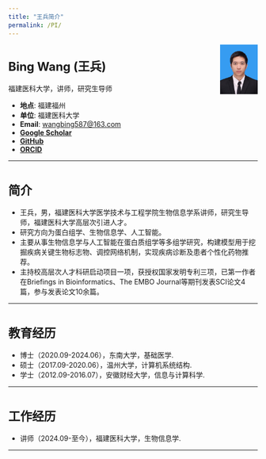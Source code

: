 ```yaml
---
title: "王兵简介"
permalink: /PI/
---
```

<img src="../images/PI/wangbing_blue.jpg" class="img-responsive" width="15%" style="float: right" />

# <font size="5">Bing Wang (王兵)</font>
福建医科大学，讲师，研究生导师
- **地点**: 福建福州
- **单位**: 福建医科大学
- **Email**: [wangbing587@163.com](mailto:wangbing587@163.com)
- **[Google Scholar](https://scholar.google.com/citations?user=V4h6i_cAAAAJ&hl=zh-CN)**
- **[GitHub](https://github.com/wangbing587)**
- **[ORCID](https://orcid.org/0000-0003-0684-2789)**
<hr />

# <font size="5">简介</font>
- 王兵，男，福建医科大学医学技术与工程学院生物信息学系讲师，研究生导师，福建医科大学高层次引进人才。
- 研究方向为蛋白组学、生物信息学、人工智能。
- 主要从事生物信息学与人工智能在蛋白质组学等多组学研究，构建模型用于挖掘疾病关键生物标志物、调控网络机制，实现疾病诊断及患者个性化药物推荐。
- 主持校高层次人才科研启动项目一项，获授权国家发明专利三项，已第一作者在Briefings in Bioinformatics、The EMBO Journal等期刊发表SCI论文4篇，参与发表论文10余篇。
<hr />

# <font size="5">教育经历</font>
- 博士（2020.09-2024.06），东南大学，基础医学.
- 硕士（2017.09-2020.06），温州大学，计算机系统结构.
- 学士（2012.09-2016.07），安徽财经大学，信息与计算科学.
<hr />

# <font size="5">工作经历</font>
- 讲师（2024.09-至今），福建医科大学，生物信息学.
<hr />




